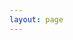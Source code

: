 ```yaml
---
layout: page
---
```


<script setup>
import {
  VPTeamPage,
  VPTeamPageTitle,
  VPTeamMembers
} from 'vitepress/theme'

const members = [
  {
    avatar: 'https://github.com/That411Guy.png',
    name: 'Michael H',
    title: 'Founder: GameServerHosting',
    links: [
      { icon: 'discord', link: 'https://discord.gg/gsh' },
      { icon: 'x', link: 'https://twitter.com/GameServersHub' },
      { icon: 'facebook', link: 'https://www.facebook.com/people/Gameservershub/61559304243890/' },
      { icon: 'instagram', link: 'https://www.instagram.com/gameservershub/' },
      { icon: 'github', link: 'https://github.com/ServersHub' },
    ]
  },
  {
    avatar: 'https://github.com/MxLNinjaz.png',
    name: 'Josh F',
    title: 'Founder: GameServerHosting',
    links: [
      { icon: 'discord', link: 'https://discord.gg/gsh' },
      { icon: 'x', link: 'https://twitter.com/GameServersHub' },
      { icon: 'facebook', link: 'https://www.facebook.com/people/Gameservershub/61559304243890/' },
      { icon: 'instagram', link: 'https://www.instagram.com/gameservershub/' },
      { icon: 'github', link: 'https://github.com/ServersHub' },
    ]
  },
  {
    avatar: 'https://github.com/GameServersHub.png',
    name: 'Samuel D',
    title: 'Founder: GameServersHub',
    links: [
      { icon: 'discord', link: 'https://discord.gg/gsh' },
      { icon: 'x', link: 'https://twitter.com/GameServersHub' },
      { icon: 'facebook', link: 'https://www.facebook.com/people/Gameservershub/61559304243890/' },
      { icon: 'instagram', link: 'https://www.instagram.com/gameservershub/' },
      { icon: 'github', link: 'https://github.com/ServersHub' },
    ]
  },
]
</script>

<VPTeamPage>
  <VPTeamPageTitle>
    <template #title>
      Our Team
    </template>
    <template #lead> 
    <p><strong>Michael Harrison</strong> – As the CEO of GameServersHosting (GSH), I am dedicated to redefining the standards of server hosting. With a bachelor’s degree in Computer Science and a strong foundation as a self-taught tech enthusiast, I’ve had the privilege of building our client base from the ground up, fostering the trust and loyalty that our customers have in us today.<br></p><p><br>My role is multifaceted—I actively engage with new clients, innovate to enhance client experiences, and develop products that meet the evolving needs of our users. I’m passionate about challenging the status quo in our industry, which I believe has been stagnant for too long, offering overpriced services with outdated technology.<br></p><p><br>Gaming is a passion for many, and I believe in making it accessible to everyone without the burden of excessive costs. <br></p><p><br>My mission is simple: ensure that our clients receive the quality and value they deserve, with state-of-the-art hardware and unparalleled support.<br></p><p><br><strong>Josh Fowler</strong> – The Tech Whisperer Josh Fowler is the tech genius behind the scenes, making sure everything runs smoother than a greased lightning bolt. If there's a tech issue, Josh doesn't just fix it – he befriends it, negotiates a peace treaty, and convinces it to work better than ever before. With a toolkit that includes a soldering iron and a can-do attitude, Josh is our go-to guy for anything with a circuit board.</p><p><br></p><p><strong>Fun Fact</strong>: Josh once built a server out of spare parts from his old microwave and a vintage 90s Walkman. It ran like a charm, though it did occasionally play Spice Girls songs at random intervals.<br></p><p><br><strong>Samuel Davis</strong> – The Gaming Guru Samuel Davis, the original founder and creator behind GameServersHub, is our resident gaming aficionado who knows the gaming world inside and out. If there's a new game, Samuel has not only played it but has also beaten it, found all the Easter eggs, and probably written a strategy guide. He brings this extensive gaming knowledge to ensure our servers provide the ultimate gaming experience for our clients.</p><p><br></p><p><strong>Fun Fact</strong>: Samuel can identify a game just by listening to the background music for three seconds. His record is identifying 42 games in one minute, and he's currently training to break his own world record. Together, these three founders form the backbone of GameServersHub, turning a shared passion for gaming into a thriving business. They bring military precision, tech wizardry, and unparalleled gaming expertise to the table, ensuring that our servers are the best in the business. Whether you need a server that can withstand a zombie apocalypse or just host a friendly game night, Michael, Josh, and Samuel have got you covered.</p>
</template>
</VPTeamPageTitle>
<VPTeamMembers
    :members="members"
  />
</VPTeamPage>
